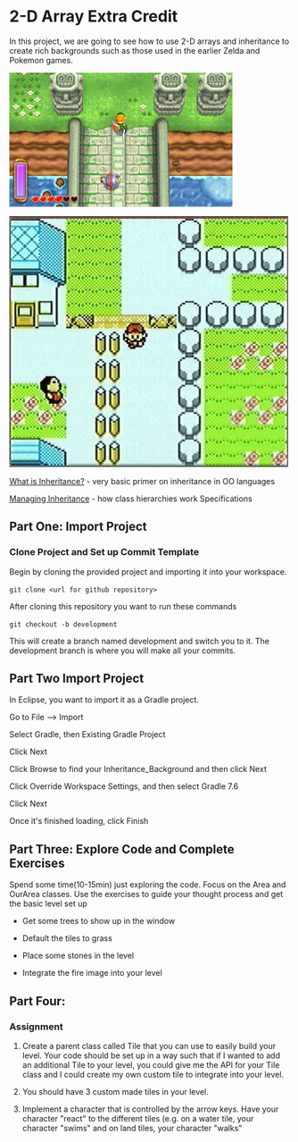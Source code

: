 # 2-D Array Extra Credit
In this project, we are going to see how to use 2-D arrays and inheritance to create rich backgrounds such as those used in the earlier Zelda and Pokemon games.

![Zelda Image](./readme_images/zelda.png)

![Pokemon Image](./readme_images/pokemon.png)


[What is Inheritance?](http://java.sun.com/docs/books/tutorial/java/concepts/inheritance.html) - very basic primer on inheritance in OO languages

[Managing Inheritance](https://docs.oracle.com/javase/tutorial/java/IandI/subclasses.html) - how class hierarchies work
Specifications


## Part One: Import Project

### Clone Project and Set up Commit Template

Begin by cloning the provided project and importing it into your workspace.

`git clone <url for github repository>`

After cloning this repository you want to run these commands

`git checkout -b development`

This will create a branch named development and switch you to it. The development branch is where you will make all your commits.


## Part Two Import Project

In Eclipse, you want to import it as a Gradle project.

Go to File --> Import

Select Gradle, then Existing Gradle Project

Click Next

Click Browse to find your Inheritance_Background and then click Next

Click Override Workspace Settings, and then select Gradle 7.6

Click Next

Once it's finished loading, click Finish

## Part Three: Explore Code and Complete Exercises

Spend some time(10-15min) just exploring the code. Focus on the Area and OurArea classes. Use the exercises to guide your thought process and get the basic level set up

- Get some trees to show up in the window

- Default the tiles to grass

- Place some stones in the level

- Integrate the fire image into your level

## Part Four:

### Assignment

1. Create a parent class called Tile that you can use to easily build your level. Your code should be set up in a way such that if I wanted to add an additional Tile to your level, you could give me the API for your Tile class and I could create my own custom tile to integrate into your level.

2. You should have 3 custom made tiles in your level.

3. Implement a character that is controlled by the arrow keys. Have your character "react" to the different tiles (e.g. on a water tile, your character "swims" and on land tiles, your character "walks"
